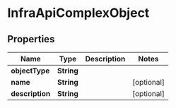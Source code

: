 

# InfraApiComplexObject


## Properties

| Name | Type | Description | Notes |
|------------ | ------------- | ------------- | -------------|
|**objectType** | **String** |  |  |
|**name** | **String** |  |  [optional] |
|**description** | **String** |  |  [optional] |



